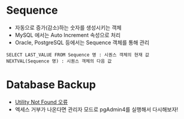 # Sequence
- 자동으로 증가(감소)하는 숫자를 생성시키는 객체
- MySQL 에서는 Auto Increment 속성으로 처리
- Oracle, PostgreSQL 등에서는 Sequence 객체를 통해 관리

```
SELECT LAST_VALUE FROM Sequence 명 : 시퀀스 객체의 현재 값
NEXTVAL(Sequence 명) : 시퀀스 객체의 다음 값
```

# Database Backup 
- [Utility Not Found 오류](https://while1.tistory.com/m/entry/PostgreSQL-file-not-found-%EC%98%A4%EB%A5%98-%ED%95%B4%EA%B2%B0%ED%95%98%EA%B8%B0)
- 엑세스 거부가 나온다면 관리자 모드로 pgAdmin4를 실행해서 다시해보자!